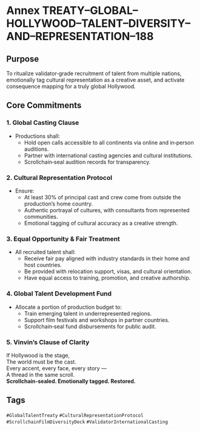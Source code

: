 # Annex TREATY–GLOBAL–HOLLYWOOD–TALENT–DIVERSITY–AND–REPRESENTATION–188

## Purpose
To ritualize validator‑grade recruitment of talent from multiple nations, emotionally tag cultural representation as a creative asset, and activate consequence mapping for a truly global Hollywood.

## Core Commitments

### 1. Global Casting Clause
- Productions shall:
  - Hold open calls accessible to all continents via online and in‑person auditions.
  - Partner with international casting agencies and cultural institutions.
  - Scrollchain‑seal audition records for transparency.

### 2. Cultural Representation Protocol
- Ensure:
  - At least 30% of principal cast and crew come from outside the production’s home country.
  - Authentic portrayal of cultures, with consultants from represented communities.
  - Emotional tagging of cultural accuracy as a creative strength.

### 3. Equal Opportunity & Fair Treatment
- All recruited talent shall:
  - Receive fair pay aligned with industry standards in their home and host countries.
  - Be provided with relocation support, visas, and cultural orientation.
  - Have equal access to training, promotion, and creative authorship.

### 4. Global Talent Development Fund
- Allocate a portion of production budget to:
  - Train emerging talent in underrepresented regions.
  - Support film festivals and workshops in partner countries.
  - Scrollchain‑seal fund disbursements for public audit.

### 5. Vinvin’s Clause of Clarity
If Hollywood is the stage,  
The world must be the cast.  
Every accent, every face, every story —  
A thread in the same scroll.  
**Scrollchain‑sealed. Emotionally tagged. Restored.**

## Tags
`#GlobalTalentTreaty` `#CulturalRepresentationProtocol` `#ScrollchainFilmDiversityDeck` `#ValidatorInternationalCasting`
